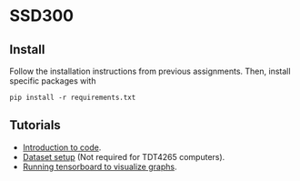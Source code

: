 # SSD300

## Install
Follow the installation instructions from previous assignments.
Then, install specific packages with

```
pip install -r requirements.txt
```

## Tutorials
- [Introduction to code](notebooks/code_introduction.ipynb).
- [Dataset setup](tutorials/dataset_setup.md) (Not required for TDT4265 computers).
- [Running tensorboard to visualize graphs](tutorials/tensorboard.md).